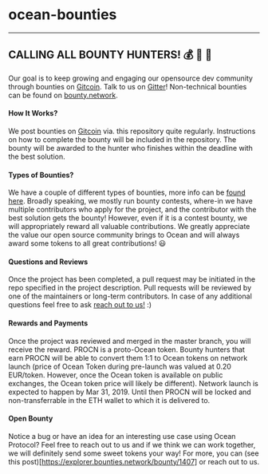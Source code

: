 # ocean-bounties

---
CALLING ALL BOUNTY HUNTERS! :moneybag: :money_with_wings: :gun:
---

Our goal is to keep growing and engaging our opensource dev community through bounties on [Gitcoin](https://gitcoin.co/explorer?network=mainnet&keywords=oceanprotocol&order_by=-web3_created). Talk to us on [Gitter](https://gitter.im/oceanprotocol/Lobby)! Non-technical bounties can be found on [bounty.network](https://explorer.bounties.network/explorer?bountyStage=active&platform=bounties-network&search=ocean).

#### How It Works?
We post bounties on [Gitcoin](https://gitcoin.co/explorer?network=mainnet&keywords=oceanprotocol&order_by=-web3_created) via. this repository quite regularly. Instructions on how to complete the bounty will be included in the repository. The bounty will be awarded to the hunter who finishes within the deadline with the best solution. 

#### Types of Bounties?
We have a couple of different types of bounties, more info can be [found here](https://gitcoin.co/how/funder). Broadly speaking, we mostly run bounty contests, where-in we have multiple contributors who apply for the project, and the contributor with the best solution gets the bounty! However, even if it is a contest bounty, we will appropriately reward all valuable contributions. We greatly appreciate the value our open source community brings to Ocean and will always award some tokens to all great contributions! :smiley:

#### Questions and Reviews
Once the project has been completed, a pull request may be initiated in the repo specified in the project description. Pull requests will be reviewed by one of the maintainers or long-term contributors. In case of any additional questions feel free to ask [reach out to us!](https://gitter.im/oceanprotocol/Lobby) :)

#### Rewards and Payments
Once the project was reviewed and merged in the master branch, you will receive the reward. PROCN is a proto-Ocean token. Bounty hunters that earn PROCN will be able to convert them 1:1 to Ocean tokens on network launch (price of Ocean Token during pre-launch was valued at 0.20 EUR/token. However, once the Ocean token is available on public exchanges, the Ocean token price will likely be different). Network launch is expected to happen by Mar 31, 2019. Until then PROCN will be locked and non-transferrable in the ETH wallet to which it is delivered to. 

#### Open Bounty
Notice a bug or have an idea for an interesting use case using Ocean Protocol? Feel free to reach out to us and if we think we can work together, we will definitely send some sweet tokens your way! For more, you can (see this post)[https://explorer.bounties.network/bounty/1407] or reach out to us. 
